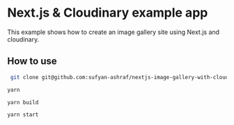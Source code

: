 # Next.js & Cloudinary example app

This example shows how to create an image gallery site using Next.js and cloudinary.
## How to use

```bash
 git clone git@github.com:sufyan-ashraf/nextjs-image-gallery-with-cloudinary.git
```

```bash
yarn
```

```bash
yarn build
```

```bash
yarn start
```